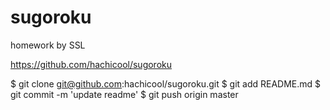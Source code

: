 # sugoroku
homework by SSL

https://github.com/hachicool/sugoroku

$ git clone git@github.com:hachicool/sugoroku.git
$ git add README.md
$ git commit -m 'update readme'
$ git push origin master
